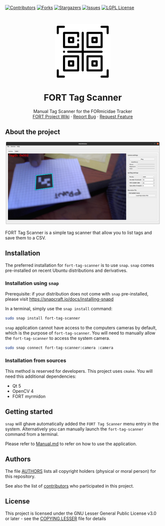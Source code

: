 [![Contributors][contributors-shield]][contributors-url]
[![Forks][forks-shield]][forks-url]
[![Stargazers][stars-shield]][stars-url]
[![Issues][issues-shield]][issues-url]
[![LGPL License][license-shield]][license-url]


<br />
<p align="center">
  <a href="https://github.com/formicidae-tracker/tag-scanner">
    <img src="src/resources/icons/flaticon.com/freepik/icon.svg" alt="Logo" width="180" height="180">
  </a>

  <h1 align="center">FORT Tag Scanner</h1>

  <p align="center">
    Manual Tag Scanner for the FORmicidae Tracker
    <br />
    <a href="https://github.com/formicidae-tracker/documentation/wiki">FORT Project Wiki</a>
    ·
    <a href="https://github.com/formicidae-tracker/tag-scanner/issues">Report Bug</a>
    ·
    <a href="https://github.com/formicidae-tracker/tag-scanner/issues">Request Feature</a>
  </p>
</p>

## About the project

[![Product Name Screen Shot](screenshot.png)](https://github.com/formicidae-tracker/tag-scanner)

FORT Tag Scanner is a simple tag scanner that allow you to list tags
and save them to a CSV.


## Installation

The preferred installation for `fort-tag-scanner` is to use
`snap`. `snap` comes pre-installed on recent Ubuntu distributions and
derivatives.

### Installation using `snap`

Prerequisite: if your distribution does not come with `snap`
pre-installed, please visit https://snapcraft.io/docs/installing-snapd

In a terminal, simply use the `snap install` command:

``` bash
sudo snap install fort-tag-scanner
```

`snap` application cannot have access to the computers cameras by
default, which is the purpose of `fort-tag-scanner`. You will need to
manually allow the `fort-tag-scanner` to access the system camera.

``` bash
sudo snap connect fort-tag-scanner:camera :camera
```

### Installation from sources

This method is reserved for developers. This project uses `cmake`.
You will need this additional dependencies:

* Qt 5
* OpenCV 4
* FORT myrmidon

## Getting started

`snap` will ghave automatically added the `FORT Tag Scanner` menu
entry in the system. Alternatively you can manually launch the
`fort-tag-scanner` command from a terminal.

Please refer to [Manual.md](Manual.md) to refer on how to use the
application.

## Authors

The file [AUTHORS](AUTHORS) lists all copyright holders (physical or
moral person) for this repository.

See also the list of
[contributors](https://github.com/formicidae-tracker/studio/contributors)
who participated in this project.

## License

This project is licensed under the GNU Lesser General Public License
v3.0 or later - see the [COPYING.LESSER](COPYING.LESSER) file for
details



<!-- MARKDOWN LINKS & IMAGES -->
<!-- https://www.markdownguide.org/basic-syntax/#reference-style-links -->
[build-status-shield]: https://img.shields.io/travis/com/formicidae-tracker/tag-scanner/master?style=flat-square
[build-status-url]: https://travis-ci.com/formicidae-tracker/tag-scanner
[coverage-status-shield]: https://img.shields.io/coveralls/github/formicidae-tracker/tag-scanner?style=flat-square
[coverage-status-url]: https://coveralls.io/github/formicidae-tracker/tag-scanner
[contributors-shield]: https://img.shields.io/github/contributors/formicidae-tracker/tag-scanner.svg?style=flat-square
[contributors-url]: https://github.com/formicidae-tracker/tag-scanner/graphs/contributors
[forks-shield]: https://img.shields.io/github/forks/formicidae-tracker/tag-scanner.svg?style=flat-square
[forks-url]: https://github.com/formicidae-tracker/tag-scanner/network/members
[stars-shield]: https://img.shields.io/github/stars/formicidae-tracker/tag-scanner.svg?style=flat-square
[stars-url]: https://github.com/formicidae-tracker/tag-scanner/stargazers
[issues-shield]: https://img.shields.io/github/issues/formicidae-tracker/tag-scanner.svg?style=flat-square
[issues-url]: https://github.com/formicidae-tracker/tag-scanner/issues
[license-shield]: https://img.shields.io/github/license/formicidae-tracker/tag-scanner.svg?style=flat-square
[license-url]: https://github.com/formicidae-tracker/tag-scanner/blob/master/COPYING.LESSER
[product-screenshot]: images/screenshot.png
